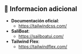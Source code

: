 ## 📌 Informacion adicional 

- **Documentación oficial**:
    - https://tailwindcss.com/
- **SaliBoat**: 
    - https://sailboatui.com/
- **Tailwind Flex**: 
    - https://tailwindflex.com/